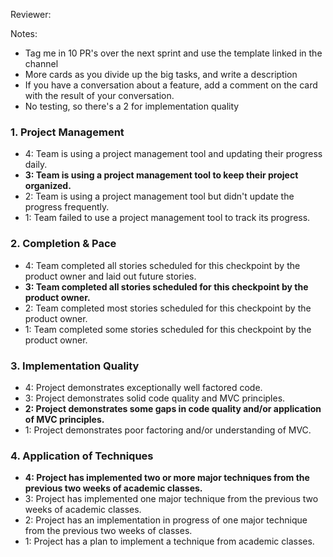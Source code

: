 Reviewer:

Notes:

- Tag me in 10 PR's over the next sprint and use the template linked in the channel
- More cards as you divide up the big tasks, and write a description
- If you have a conversation about a feature, add a comment on the card with the result of your conversation.
- No testing, so there's a 2 for implementation quality


### 1. Project Management

* 4: Team is using a project management tool and updating their progress daily.
* **3: Team is using a project management tool to keep their project organized.**
* 2: Team is using a project management tool but didn't update the progress frequently.
* 1: Team failed to use a project management tool to track its progress.

### 2. Completion & Pace

* 4: Team completed all stories scheduled for this checkpoint by the product owner and laid out future stories.
* **3: Team completed all stories scheduled for this checkpoint by the product owner.**
* 2: Team completed most stories scheduled for this checkpoint by the product owner.
* 1: Team completed some stories scheduled for this checkpoint by the product owner.

### 3. Implementation Quality

* 4: Project demonstrates exceptionally well factored code.
* 3: Project demonstrates solid code quality and MVC principles.
* **2: Project demonstrates some gaps in code quality and/or application of MVC principles.**
* 1: Project demonstrates poor factoring and/or understanding of MVC.

### 4. Application of Techniques

* **4: Project has implemented two or more major techniques from the previous two weeks of academic classes.**
* 3: Project has implemented one major technique from the previous two weeks of academic classes.
* 2: Project has an implementation in progress of one major technique from the previous two weeks of classes.
* 1: Project has a plan to implement a technique from academic classes.
